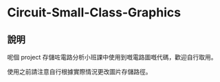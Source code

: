 # Circuit-Small-Class-Graphics

## 說明

呢個 project 存儲咗電路分析小班課中使用到嘅電路圖嘅代碼，歡迎自行取用。

使用之前請注意自行根據實際情況更改圖片存儲路徑。
